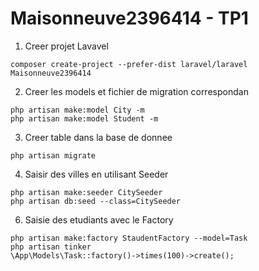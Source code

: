 # Maisonneuve2396414 - TP1

1. Creer projet Lavavel
```
composer create-project --prefer-dist laravel/laravel Maisonneuve2396414
```

2. Creer les models et fichier de migration correspondan
```
php artisan make:model City -m
php artisan make:model Student -m
```

3. Creer table dans la base de donnee

```
php artisan migrate
```
4. Saisir des villes en utilisant Seeder
```
php artisan make:seeder CitySeeder
php artisan db:seed --class=CitySeeder
```

6. Saisie des etudiants avec le Factory
```
php artisan make:factory StaudentFactory --model=Task
php artisan tinker
\App\Models\Task::factory()->times(100)->create();
```
